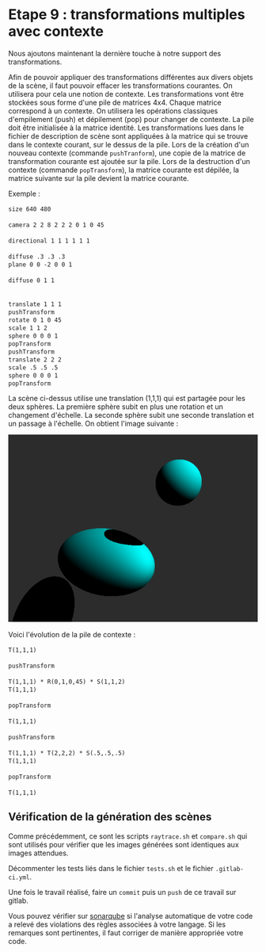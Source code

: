# Etape 9 : transformations multiples avec contexte

Nous ajoutons maintenant la dernière touche à notre support des transformations.

Afin de pouvoir appliquer des transformations différentes aux divers objets de la scène,
il faut pouvoir effacer les transformations courantes. On utilisera pour cela une notion de contexte.
Les transformations vont être stockées sous forme d'une pile de matrices 4x4.
Chaque matrice correspond à un contexte. On utilisera les opérations classiques d'empilement (push) et dépilement (pop) pour changer de contexte.
La pile doit être initialisée à la matrice identité. 
Les transformations lues dans le fichier de description de scène sont appliquées à la matrice qui se trouve dans le contexte courant, sur le dessus de la pile.
Lors de la création d'un nouveau contexte (commande `pushTranform`), une copie de la matrice de transformation courante est ajoutée sur la pile.
Lors de la destruction d'un contexte (commande `popTransform`), la matrice courante est dépilée, la matrice suivante sur la pile devient la matrice courante.

Exemple :

```
size 640 480

camera 2 2 8 2 2 2 0 1 0 45

directional 1 1 1 1 1 1

diffuse .3 .3 .3
plane 0 0 -2 0 0 1

diffuse 0 1 1


translate 1 1 1
pushTransform
rotate 0 1 0 45
scale 1 1 2
sphere 0 0 0 1
popTransform
pushTransform
translate 2 2 2
scale .5 .5 .5
sphere 0 0 0 1
popTransform
```

La scène ci-dessus utilise une translation (1,1,1) qui est partagée pour les deux sphères.
La première sphère subit en plus une rotation et un changement d'échelle. La seconde sphère
subit une seconde translation et un passage à l'échelle. On obtient l'image suivante :

![exemplepush](exemplepush.png)

Voici l'évolution de la pile de contexte :
```
T(1,1,1)

pushTransform

T(1,1,1) * R(0,1,0,45) * S(1,1,2)
T(1,1,1)

popTransform

T(1,1,1)

pushTransform

T(1,1,1) * T(2,2,2) * S(.5,.5,.5)
T(1,1,1)

popTransform

T(1,1,1)
```

## Vérification de la génération des scènes

Comme précédemment, ce sont les scripts `raytrace.sh` et `compare.sh` qui sont utilisés pour vérifier que les images générées sont identiques aux images attendues.

Décommenter les tests liés dans le fichier `tests.sh` et le fichier `.gitlab-ci.yml`.

Une fois le travail réalisé, faire un ```commit``` puis un ```push``` de ce travail sur gitlab.

Vous pouvez vérifier sur [sonarqube](https://sonarqube.univ-artois.fr) si l'analyse automatique de votre code a relevé des violations des règles associées à votre langage. Si les remarques sont pertinentes, il faut corriger de manière appropriée votre code.

